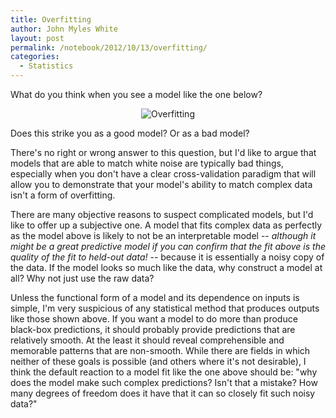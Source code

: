 ```yaml
---
title: Overfitting
author: John Myles White
layout: post
permalink: /notebook/2012/10/13/overfitting/
categories:
  - Statistics
---
```

What do you think when you see a model like the one below?

<center>
  <img src="http://www.johnmyleswhite.com/notebook/wp-content/uploads/2012/10/overfitting.png" alt="Overfitting" />
</center>

Does this strike you as a good model? Or as a bad model?

There's no right or wrong answer to this question, but I'd like to argue that models that are able to match white noise are typically bad things, especially when you don't have a clear cross-validation paradigm that will allow you to demonstrate that your model's ability to match complex data isn't a form of overfitting.

There are many objective reasons to suspect complicated models, but I'd like to offer up a subjective one. A model that fits complex data as perfectly as the model above is likely to not be an interpretable model -- *although it might be a great predictive model if you can confirm that the fit above is the quality of the fit to held-out data!* -- because it is essentially a noisy copy of the data. If the model looks so much like the data, why construct a model at all? Why not just use the raw data?

Unless the functional form of a model and its dependence on inputs is simple, I'm very suspicious of any statistical method that produces outputs like those shown above. If you want a model to do more than produce black-box predictions, it should probably provide predictions that are relatively smooth. At the least it should reveal comprehensible and memorable patterns that are non-smooth. While there are fields in which neither of these goals is possible (and others where it's not desirable), I think the default reaction to a model fit like the one above should be: "why does the model make such complex predictions? Isn't that a mistake? How many degrees of freedom does it have that it can so closely fit such noisy data?"
